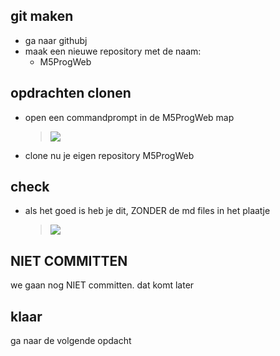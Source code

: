 ## git maken

- ga naar githubj
- maak een nieuwe repository met de naam:
    - M5ProgWeb


## opdrachten clonen

- open een commandprompt in de M5ProgWeb map
    >![](img/mapstart.PNG)

- clone nu je eigen repository M5ProgWeb


## check

- als het goed is heb je dit, ZONDER de md files in het plaatje
    >![](img/mappen.PNG)

## NIET COMMITTEN

we gaan nog NIET committen. dat komt later

## klaar

ga naar de volgende opdacht